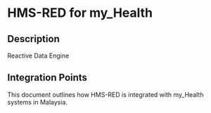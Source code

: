 # HMS-RED for my_Health

## Description

Reactive Data Engine

## Integration Points

This document outlines how HMS-RED is integrated with my_Health systems in Malaysia.
